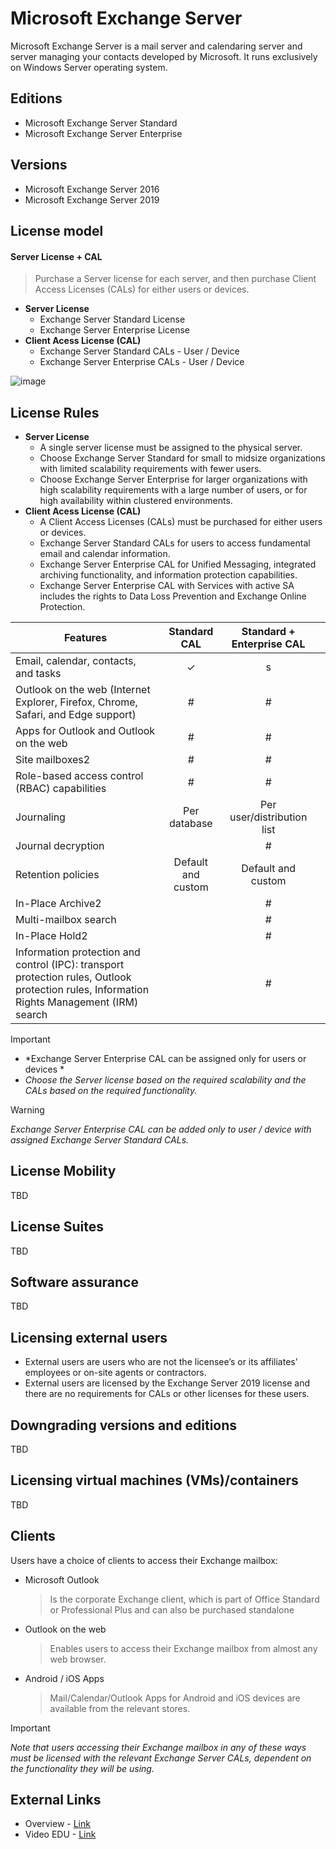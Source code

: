 # Microsoft Exchange Server
Microsoft Exchange Server is a mail server and calendaring server and server managing your contacts developed by Microsoft. It runs exclusively on Windows Server operating system.

## Editions
- Microsoft Exchange Server Standard
- Microsoft Exchange Server Enterprise

## Versions
- Microsoft Exchange Server 2016
- Microsoft Exchange Server 2019

## License model
#### **Server License + CAL**
> Purchase a Server license for each server, and then purchase Client Access Licenses (CALs) for either users or devices.
- **Server License**
  - Exchange Server Standard License
  - Exchange Server Enterprise License
- **Client Acess License (CAL)**
  - Exchange Server Standard CALs - User / Device
  - Exchange Server Enterprise CALs - User / Device
 
![image](https://github.com/JiriSlof/KnowledgeBase/assets/168433423/1b522288-91e8-4322-bc14-ca8b3c19b3f1)

## License Rules
- **Server License**
    - A single server license must be assigned to the physical server.
    - Choose Exchange Server Standard for small to midsize organizations with limited scalability requirements with fewer users.
    - Choose Exchange Server Enterprise for larger organizations with high scalability requirements with a large number of users, or for high availability within clustered environments.
- **Client Acess License (CAL)**
    - A Client Access Licenses (CALs) must be purchased for either users or devices.
    - Exchange Server Standard CALs for users to access fundamental email and calendar information.
    - Exchange Server Enterprise CAL for Unified Messaging, integrated archiving functionality, and information protection capabilities.
    - Exchange Server Enterprise CAL with Services with active SA includes the rights to Data Loss Prevention and Exchange Online Protection.

| Features                                                                                                                                     	|          Standard CAL          	|        Standard + Enterprise CAL       	|      	|
|----------------------------------------------------------------------------------------------------------------------------------------------	|:------------------------------:	|:--------------------------------------:	|:----:	|
| Email, calendar, contacts, and tasks                                                                                                         	|                ✓               	|                    s                   	|      	|
| Outlook on the web (Internet Explorer, Firefox, Chrome, Safari, and Edge support)                                                            	|                 #              	|                     #                  	|      	|
| Apps for Outlook and Outlook on the web                                                                                                      	|                 #              	|                     #                  	|      	|
| Site mailboxes2                                                                                                                              	|                 #              	|                     #                  	|      	|
| Role-based access control (RBAC) capabilities                                                                                                	|                 #              	|                     #                  	|      	|
| Journaling                                                                                                                                   	|            Per database        	|         Per user/distribution list     	|      	|
| Journal decryption                                                                                                                           	|                                	|                     #                  	|      	|
| Retention policies                                                                                                                           	|         Default and custom     	|             Default and custom         	|      	|
| In-Place Archive2                                                                                                                            	|                                	|                     #                  	|      	|
| Multi-mailbox search                                                                                                                         	|                                	|                     #                  	|      	|
| In-Place Hold2                                                                                                                               	|                                	|                     #                  	|      	|
| Information protection and control (IPC): transport protection rules,  Outlook protection rules, Information Rights Management (IRM) search  	|                                	|                     #                  	|      	|

> [!IMPORTANT]  
> - *Exchange Server Enterprise CAL can be assigned only for users or devices *
> - *Choose the Server license based on the required scalability and the CALs based on the required functionality.*

> [!WARNING]  
> *Exchange Server Enterprise CAL can be added only to user / device with assigned Exchange Server Standard CALs.*

## License Mobility
TBD

## License Suites
TBD

## Software assurance
TBD

## Licensing external users
- External users are users who are not the licensee’s or its affiliates’ employees or on-site agents or contractors.
- External users are licensed by the Exchange Server 2019 license and there are no requirements for CALs or other licenses for these users.

## Downgrading versions and editions
TBD

## Licensing virtual machines (VMs)/containers
TBD

## Clients
Users have a choice of clients to access their Exchange mailbox:
- Microsoft Outlook
    > Is the corporate Exchange client, which is part of Office Standard or Professional Plus and can also be purchased standalone
- Outlook on the web
    > Enables users to access their Exchange mailbox from almost any web browser.
- Android / iOS Apps
    > Mail/Calendar/Outlook Apps for Android and iOS devices are available from the relevant stores.

> [!IMPORTANT]  
> *Note that users accessing their Exchange mailbox in any of these ways must be licensed with the relevant Exchange Server CALs, dependent on the functionality they will be using.*

## External Links
- Overview - [Link](https://www.getlicensingready.com/HandoutStore/Exchange%20Server%202019%20v22.40.pdf)
- Video EDU - [Link](https://youtu.be/z9oeP8VHap4?feature=shared)

